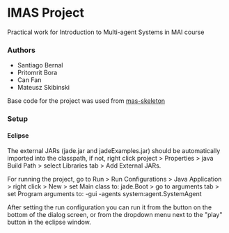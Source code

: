 # IMAS Project
Practical work for Introduction to Multi-agent Systems in MAI course

### Authors
- Santiago Bernal
- Pritomrit Bora
- Can Fan
- Mateusz Skibinski

Base code for the project was used from [mas-skeleton](https://github.com/jpahullo/mas-skeleton/tree/mas_2017_18)

### Setup
#### Eclipse
The external JARs (jade.jar and jadeExamples.jar) should be automatically imported into the classpath, if not, right click project > Properties > java Build Path > select Libraries tab > Add External JARs.

For running the project, go to Run > Run Configurations > Java Application > right click > New > set Main class to: jade.Boot > go to arguments tab > set Program arguments to: -gui -agents system:agent.SystemAgent 

After setting the run configuration you can run it from the button on the bottom of the dialog screen, or from the dropdown menu next to the "play" button in the eclipse window.
